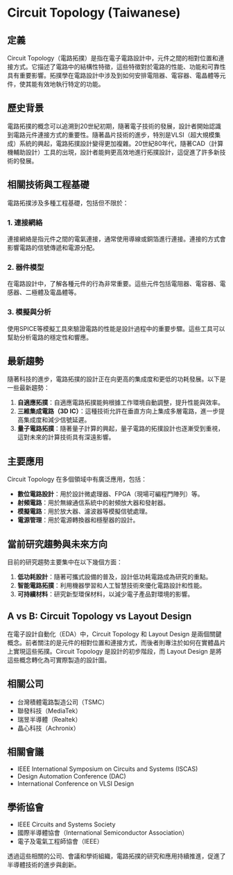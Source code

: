 # Circuit Topology (Taiwanese)

## 定義
Circuit Topology（電路拓撲）是指在電子電路設計中，元件之間的相對位置和連接方式。它描述了電路中的結構性特徵，這些特徵對於電路的性能、功能和可靠性具有重要影響。拓撲學在電路設計中涉及到如何安排電阻器、電容器、電晶體等元件，使其能有效地執行特定的功能。

## 歷史背景
電路拓撲的概念可以追溯到20世紀初期，隨著電子技術的發展，設計者開始認識到電路元件連接方式的重要性。隨著晶片技術的進步，特別是VLSI（超大規模集成）系統的興起，電路拓撲設計變得更加複雜。20世紀80年代，隨著CAD（計算機輔助設計）工具的出現，設計者能夠更高效地進行拓撲設計，這促進了許多新技術的發展。

## 相關技術與工程基礎
電路拓撲涉及多種工程基礎，包括但不限於：

### 1. 連接網絡
連接網絡是指元件之間的電氣連接，通常使用導線或銅箔進行連接。連接的方式會影響電路的信號傳遞和電源分配。

### 2. 器件模型
在電路設計中，了解各種元件的行為非常重要。這些元件包括電阻器、電容器、電感器、二極體及電晶體等。

### 3. 模擬與分析
使用SPICE等模擬工具來驗證電路的性能是設計過程中的重要步驟。這些工具可以幫助分析電路的穩定性和響應。

## 最新趨勢
隨著科技的進步，電路拓撲的設計正在向更高的集成度和更低的功耗發展。以下是一些最新趨勢：

1. **自適應拓撲**：自適應電路拓撲能夠根據工作環境自動調整，提升性能與效率。
2. **三維集成電路（3D IC）**：這種技術允許在垂直方向上集成多層電路，進一步提高集成度和減少信號延遲。
3. **量子電路拓撲**：隨著量子計算的興起，量子電路的拓撲設計也逐漸受到重視，這對未來的計算技術具有深遠影響。

## 主要應用
Circuit Topology 在多個領域中有廣泛應用，包括：

- **數位電路設計**：用於設計微處理器、FPGA（現場可編程門陣列）等。
- **射頻電路**：用於無線通信系統中的射頻放大器和發射器。
- **模擬電路**：用於放大器、濾波器等模擬信號處理。
- **電源管理**：用於電源轉換器和穩壓器的設計。

## 當前研究趨勢與未來方向
目前的研究趨勢主要集中在以下幾個方面：

1. **低功耗設計**：隨著可攜式設備的普及，設計低功耗電路成為研究的重點。
2. **智能電路拓撲**：利用機器學習和人工智慧技術來優化電路設計和性能。
3. **可持續材料**：研究新型環保材料，以減少電子產品對環境的影響。

## A vs B: Circuit Topology vs Layout Design
在電子設計自動化（EDA）中，Circuit Topology 和 Layout Design 是兩個關鍵概念。前者關注的是元件的相對位置和連接方式，而後者則專注於如何在實體晶片上實現這些拓撲。Circuit Topology 是設計的初步階段，而 Layout Design 是將這些概念轉化為可實際製造的設計圖。

## 相關公司
- 台灣積體電路製造公司（TSMC）
- 聯發科技（MediaTek）
- 瑞昱半導體（Realtek）
- 晶心科技（Achronix）

## 相關會議
- IEEE International Symposium on Circuits and Systems (ISCAS)
- Design Automation Conference (DAC)
- International Conference on VLSI Design

## 學術協會
- IEEE Circuits and Systems Society
- 國際半導體協會（International Semiconductor Association）
- 電子及電氣工程師協會（IEEE）

透過這些相關的公司、會議和學術組織，電路拓撲的研究和應用持續推進，促進了半導體技術的進步與創新。